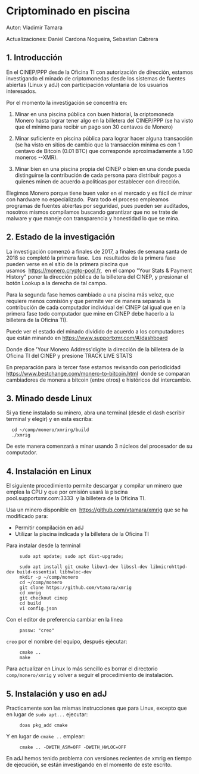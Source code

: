 # Criptominado en piscina

Autor: Vladimir Tamara

Actualizaciones: Daniel Cardona Nogueira, Sebastian Cabrera

## 1. Introducción
En el CINEP/PPP desde la Oficina TI con autorización de dirección, estamos investigando el minado de criptomonedas 
desde los sistemas de fuentes abiertas (Linux y adJ) con participación voluntaria de los usuarios interesados.

Por el momento la investigación se concentra en:

1. Minar en una piscina pública con buen historial, la criptomoneda Monero hasta lograr tener algo en la billetera del 
   CINEP/PPP (se ha visto que el mínimo para recibir un pago son 30 centavos de Monero)

2. Minar suficiente en piscina pública para lograr hacer alguna transacción (se ha visto en sitios de cambio que 
   la transacción mínima es con 1 centavo de Bitcoin (0.01 BTC) que corresponde aproximadamente a 1.60 moneros --XMR).

3. Minar bien en una piscina propia del CINEP o bien en una donde pueda distinguirse la contribución de 
   cada persona para distribuir pagos a quienes minen de acuerdo a políticas por establecer con dirección.

Elegimos Monero porque tiene buen valor en el mercado y es fácil de minar con hardware no especializado.  Para todo el 
proceso empleamos programas de fuentes abiertas por seguridad, pues pueden ser auditados, nosotros mismos 
compilamos buscando garantizar que no se trate de malware y que maneje con transparencia y honestidad lo que se mina.

## 2. Estado de la investigación

La investigación comenzó a finales de 2017, a finales de semana santa de 2018 se completó la primera fase.  Los  
resultados de la primera fase pueden verse en el sitio de la primera piscina que usamos  <https://monero.crypto-pool.fr>, 
en el campo "Your Stats & Payment History"  poner la dirección pública de la billetera del CINEP, y presionar el botón 
Lookup a la derecha de tal campo.

Para la segunda fase hemos cambiado a una piscina más veloz, que requiere menos comisión y que permite ver de manera 
separada la contribución de cada computador individual del CINEP (al igual que en la primera fase todo computador que 
mine en CINEP debe hacerlo a la billetera de la Oficina TI).

Puede ver el estado del minado dividido de acuerdo a los computadores que están minando en 
<https://www.supportxmr.com/#/dashboard>

Donde dice 'Your Monero Address'digite  la dirección de la billetera de la Oficina TI del CINEP y presione TRACK LIVE STATS

En preparación para la tercer fase estamos revisando con periodicidad  
<https://www.bestchange.com/monero-to-bitcoin.html>  donde se comparan cambiadores de monera a bitcoin (entre otros) e
históricos del intercambio.


## 3. Minado desde Linux

Si ya tiene instalado su minero, abra una terminal (desde el dash escribir terminal y elegir) y en esta escriba:

      cd ~/comp/monero/xmrirg/build
      ./xmrig

De este manera comenzará a minar usando 3 núcleos del procesador de su computador.


## 4. Instalación en Linux 

El siguiente procedimiento permite descargar y compilar un minero que emplea la CPU y que por omisión usará la piscina 
pool.supportxmr.com:3333  y la billetera de la Oficina TI.

Usa un minero disponible en  <https://github.com/vtamara/xmrig> que se ha modificado para:

* Permitir compilación en adJ
* Utilizar la piscina indicada y la billetera de la Oficina TI

Para instalar desde la terminal

         sudo apt update; sudo apt dist-upgrade;

         sudo apt install git cmake libuv1-dev libssl-dev libmicrohttpd-dev build-essential libhwloc-dev
         mkdir -p ~/comp/monero
         cd ~/comp/monero
         git clone https://github.com/vtamara/xmrig
         cd xmrig
         git checkout cinep
         cd build
         vi config.json

Con el editor de preferencia cambiar en la linea

         passw: "creo"

`creo` por el nombre del equipo, después ejecutar:
  
         cmake ..
         make 


Para actualizar en Linux lo más sencillo es borrar el directorio `comp/monero/xmrig` y volver a seguir el procedimiento de instalación.

## 5. Instalación y uso en adJ
      
Practicamente son las mismas instrucciones que para Linux, excepto que en lugar de `sudo apt...` ejecutar:
         
         doas pkg_add cmake

Y en lugar de `cmake ..` emplear:
         
         cmake .. -DWITH_ASM=OFF -DWITH_HWLOC=OFF

En adJ hemos tenido problema con versiones recientes de xmrig en tiempo de ejecución, se están investigando en el momento de este escrito.
